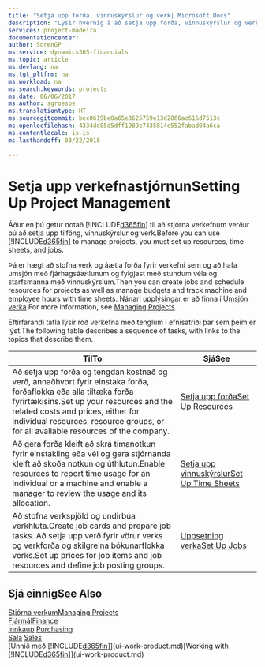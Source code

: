 ```yaml
---
title: "Setja upp forða, vinnuskýrslur og verk| Microsoft Docs"
description: "Lýsir hvernig á að setja upp forða, vinnuskýrslur og verk til að stjórna verkefnum."
services: project-madeira
documentationcenter: 
author: SorenGP
ms.service: dynamics365-financials
ms.topic: article
ms.devlang: na
ms.tgt_pltfrm: na
ms.workload: na
ms.search.keywords: projects
ms.date: 06/06/2017
ms.author: sgroespe
ms.translationtype: HT
ms.sourcegitcommit: bec0619be0a65e3625759e13d2866ac615d7513c
ms.openlocfilehash: 4334dd85d5dff1989e7435814e552fabad04a6ca
ms.contentlocale: is-is
ms.lasthandoff: 03/22/2018

---
```

# <a name="setting-up-project-management"></a><span data-ttu-id="0703d-103">Setja upp verkefnastjórnun</span><span class="sxs-lookup"><span data-stu-id="0703d-103">Setting Up Project Management</span></span>
<span data-ttu-id="0703d-104">Áður en þú getur notað [!INCLUDE[d365fin](includes/d365fin_md.md)] til að stjórna verkefnum verður þú að setja upp tilföng, vinnuskýrslur og verk.</span><span class="sxs-lookup"><span data-stu-id="0703d-104">Before you can use [!INCLUDE[d365fin](includes/d365fin_md.md)] to manage projects, you must set up resources, time sheets, and jobs.</span></span>

<span data-ttu-id="0703d-105">Þá er hægt að stofna verk og áætla forða fyrir verkefni sem og að hafa umsjón með fjárhagsáætlunum og fylgjast með stundum véla og starfsmanna með vinnuskýrslum.</span><span class="sxs-lookup"><span data-stu-id="0703d-105">Then you can create jobs and schedule resources for projects as well as manage budgets and track machine and employee hours with time sheets.</span></span> <span data-ttu-id="0703d-106">Nánari upplýsingar er að finna í [Umsjón verka](projects-manage-projects.md).</span><span class="sxs-lookup"><span data-stu-id="0703d-106">For more information, see [Managing Projects](projects-manage-projects.md).</span></span>  

<span data-ttu-id="0703d-107">Eftirfarandi tafla lýsir röð verkefna með tenglum í efnisatriði þar sem þeim er lýst.</span><span class="sxs-lookup"><span data-stu-id="0703d-107">The following table describes a sequence of tasks, with links to the topics that describe them.</span></span>

| <span data-ttu-id="0703d-108">Til</span><span class="sxs-lookup"><span data-stu-id="0703d-108">To</span></span> | <span data-ttu-id="0703d-109">Sjá</span><span class="sxs-lookup"><span data-stu-id="0703d-109">See</span></span> |
| --- | --- |
| <span data-ttu-id="0703d-110">Að setja upp forða og tengdan kostnað og verð, annaðhvort fyrir einstaka forða, forðaflokka eða alla tiltæka forða fyrirtækisins.</span><span class="sxs-lookup"><span data-stu-id="0703d-110">Set up your resources and the related costs and prices, either for individual resources, resource groups, or for all available resources of the company.</span></span> |[<span data-ttu-id="0703d-111">Setja upp forða</span><span class="sxs-lookup"><span data-stu-id="0703d-111">Set Up Resources</span></span>](projects-how-setup-resources.md) |
| <span data-ttu-id="0703d-112">Að gera forða kleift að skrá tímanotkun fyrir einstakling eða vél og gera stjórnanda kleift að skoða notkun og úthlutun.</span><span class="sxs-lookup"><span data-stu-id="0703d-112">Enable resources to report time usage for an individual or a machine and enable a manager to review the usage and its allocation.</span></span> |[<span data-ttu-id="0703d-113">Setja upp vinnuskýrslur</span><span class="sxs-lookup"><span data-stu-id="0703d-113">Set Up Time Sheets</span></span>](projects-how-setup-time-sheets.md) |
| <span data-ttu-id="0703d-114">Að stofna verkspjöld og undirbúa verkhluta.</span><span class="sxs-lookup"><span data-stu-id="0703d-114">Create job cards and prepare job tasks.</span></span> <span data-ttu-id="0703d-115">Að setja upp verð fyrir vörur verks og verkforða og skilgreina bókunarflokka verks.</span><span class="sxs-lookup"><span data-stu-id="0703d-115">Set up prices for job items and job resources and define job posting groups.</span></span> |[<span data-ttu-id="0703d-116">Uppsetning verka</span><span class="sxs-lookup"><span data-stu-id="0703d-116">Set Up Jobs</span></span>](projects-how-setup-jobs.md) |

## <a name="see-also"></a><span data-ttu-id="0703d-117">Sjá einnig</span><span class="sxs-lookup"><span data-stu-id="0703d-117">See Also</span></span>
[<span data-ttu-id="0703d-118">Stjórna verkum</span><span class="sxs-lookup"><span data-stu-id="0703d-118">Managing Projects</span></span>](projects-manage-projects.md)  
[<span data-ttu-id="0703d-119">Fjármál</span><span class="sxs-lookup"><span data-stu-id="0703d-119">Finance</span></span>](finance.md)  
<span data-ttu-id="0703d-120">[Innkaup](purchasing-manage-purchasing.md)       </span><span class="sxs-lookup"><span data-stu-id="0703d-120">[Purchasing](purchasing-manage-purchasing.md)       </span></span>  
<span data-ttu-id="0703d-121">[Sala](sales-manage-sales.md)   </span><span class="sxs-lookup"><span data-stu-id="0703d-121">[Sales](sales-manage-sales.md)   </span></span>  
<span data-ttu-id="0703d-122">[Unnið með [!INCLUDE[d365fin](includes/d365fin_md.md)]](ui-work-product.md)</span><span class="sxs-lookup"><span data-stu-id="0703d-122">[Working with [!INCLUDE[d365fin](includes/d365fin_md.md)]](ui-work-product.md)</span></span>  

